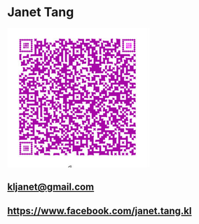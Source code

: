 # Janet Tang

![My QR Code](janet_qrcode.jpg)

## kljanet@gmail.com

## https://www.facebook.com/janet.tang.kl
